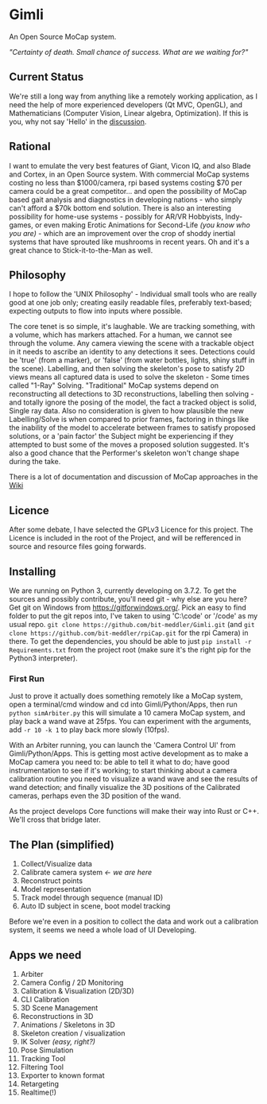# Gimli
An Open Source MoCap system.

_"Certainty of death. Small chance of success. What are we waiting for?"_

## Current Status
We're still a long way from anything like a remotely working application, as I need the help of more experienced developers (Qt MVC, OpenGL), and Mathematicians (Computer Vision, Linear algebra, Optimization).  If this is you, why not say 'Hello' in the [discussion](https://github.com/bit-meddler/Gimli/discussions).

## Rational
I want to emulate the very best features of Giant, Vicon IQ, and also Blade and Cortex, in an Open Source system.  With commercial MoCap systems costing no less than $1000/camera, rpi based systems costing $70 per camera could be a great competitor... and open the possibility of MoCap based gait analysis and diagnostics in developing nations - who simply can't afford a $70k bottom end solution.  There is also an interesting possibility for home-use systems - possibly for AR/VR Hobbyists, Indy-games, or even making Erotic Animations for Second-Life _(you know who you are)_ - which are an improvement over the crop of shoddy inertial systems that have sprouted like mushrooms in recent years.  Oh and it's a great chance to Stick-it-to-the-Man as well.

## Philosophy
I hope to follow the 'UNIX Philosophy' - Individual small tools who are really good at one job only; creating easily readable files, preferably text-based; expecting outputs to flow into inputs where possible.

The core tenet is so simple, it's laughable.  We are tracking something, with a volume, which has markers attached.  For a human, we cannot see through the volume.  Any camera viewing the scene with a trackable object in it needs to ascribe an identity to any detections it sees.  Detections could be 'true' (from a marker), or 'false' (from water bottles, lights, shiny stuff in the scene).  Labelling, and then solving the skeleton's pose to satisfy 2D views means all captured data is used to solve the skeleton - Some times called "1-Ray" Solving.  "Traditional" MoCap systems depend on reconstructing all detections to 3D reconstructions, labelling then solving - and totally ignore the posing of the model, the fact a tracked object is solid, Single ray data.  Also no consideration is given to how plausible the new Labelling/Solve is when compared to prior frames, factoring in things like the inability of the model to accelerate between frames to satisfy proposed solutions, or a 'pain factor' the Subject might be experiencing if they attempted to bust some of the moves a proposed solution suggested.  It's also a good chance that the Performer's skeleton won't change shape during the take.

There is a lot of documentation and discussion of MoCap approaches in the [Wiki](https://github.com/bit-meddler/Gimli/wiki)

## Licence
After some debate, I have selected the GPLv3 Licence for this project.  The Licence is included in the root of the Project, and will be refferenced in source and resource files going forwards.

## Installing
We are running on Python 3, currently developing on 3.7.2.  To get the sources and possibly contribute, you'll need git - why else are you here?  Get git on Windows from https://gitforwindows.org/.  Pick an easy to find folder to put the git repos into, I've taken to using 'C:\code' or '/code' as my usual repo.  `git clone https://github.com/bit-meddler/Gimli.git` (and `git clone https://github.com/bit-meddler/rpiCap.git` for the rpi Camera) in there.  To get the dependencies, you should be able to just `pip install -r Requirements.txt` from the project root (make sure it's the right pip for the Python3 interpreter).

### First Run
Just to prove it actually does something remotely like a MoCap system, open a terminal/cmd window and cd into Gimli/Python/Apps, then run `python simArbiter.py` this will simulate a 10 camera MoCap system, and play back a wand wave at 25fps.  You can experiment with the arguments, add `-r 10 -k 1` to play back more slowly (10fps).

With an Arbiter running, you can launch the 'Camera Control UI' from Gimli/Python/Apps.  This is getting most active development as to make a MoCap camera you need to: be able to tell it what to do; have good instrumentation to see if it's working; to start thinking about a camera calibration routine you need to visualize a wand wave and see the results of wand detection; and finally visualize the 3D positions of the Calibrated cameras, perhaps even the 3D position of the wand.

As the project develops Core functions will make their way into Rust or C++.  We'll cross that bridge later.

## The Plan (simplified)
1. Collect/Visualize data
2. Calibrate camera system _<- we are here_
3. Reconstruct points
4. Model representation
5. Track model through sequence (manual ID)
6. Auto ID subject in scene, boot model tracking

Before we're even in a position to collect the data and work out a calibration system, it seems we need a whole load of UI Developing.

## Apps we need
1. Arbiter
2. Camera Config / 2D Monitoring
3. Calibration & Visualization (2D/3D)
4. CLI Calibration
5. 3D Scene Management
6. Reconstructions in 3D
7. Animations / Skeletons in 3D
8. Skeleton creation / visualization
9. IK Solver _(easy, right?)_
10. Pose Simulation
11. Tracking Tool
12. Filtering Tool
13. Exporter to known format
14. Retargeting
15. Realtime(!)
